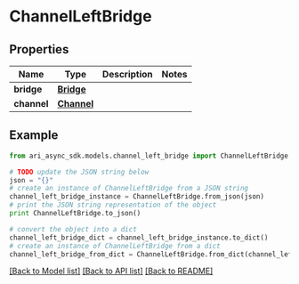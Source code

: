 # ChannelLeftBridge


## Properties
Name | Type | Description | Notes
------------ | ------------- | ------------- | -------------
**bridge** | [**Bridge**](Bridge.md) |  | 
**channel** | [**Channel**](Channel.md) |  | 

## Example

```python
from ari_async_sdk.models.channel_left_bridge import ChannelLeftBridge

# TODO update the JSON string below
json = "{}"
# create an instance of ChannelLeftBridge from a JSON string
channel_left_bridge_instance = ChannelLeftBridge.from_json(json)
# print the JSON string representation of the object
print ChannelLeftBridge.to_json()

# convert the object into a dict
channel_left_bridge_dict = channel_left_bridge_instance.to_dict()
# create an instance of ChannelLeftBridge from a dict
channel_left_bridge_from_dict = ChannelLeftBridge.from_dict(channel_left_bridge_dict)
```
[[Back to Model list]](../README.md#documentation-for-models) [[Back to API list]](../README.md#documentation-for-api-endpoints) [[Back to README]](../README.md)



